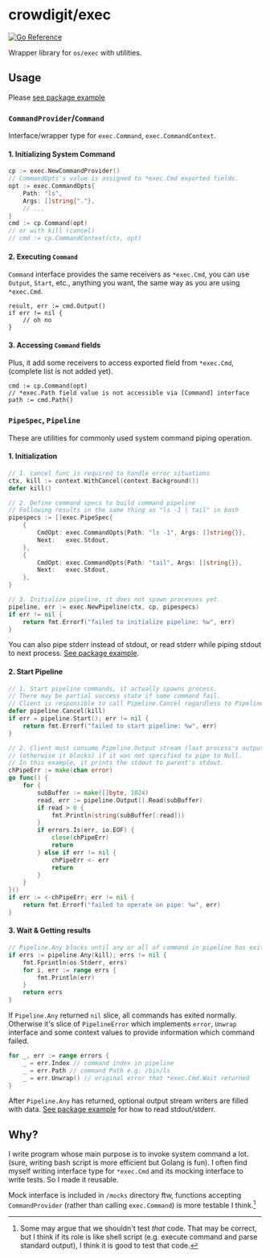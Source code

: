 # crowdigit/exec

[![Go Reference](https://pkg.go.dev/badge/github.com/crowdigit/exec.svg)](https://pkg.go.dev/github.com/crowdigit/exec)

Wrapper library for `os/exec` with utilities.

## Usage

Please [see package example](https://pkg.go.dev/github.com/crowdigit/exec#example-package)

### `CommandProvider`/`Command`

Interface/wrapper type for `exec.Command`, `exec.CommandContext`.

#### 1. Initializing System Command

```go
cp := exec.NewCommandProvider()
// CommandOpts's value is assigned to *exec.Cmd exported fields.
opt := exec.CommandOpts{
    Path: "ls",
    Args: []string{"."},
    // ...
}
cmd := cp.Command(opt)
// or with kill (cancel)
// cmd := cp.CommandContext(ctx, opt)
```

#### 2. Executing `Command`

`Command` interface provides the same receivers as `*exec.Cmd`, you can use `Output`, `Start`, etc., anything you want, the same way as you are using `*exec.Cmd`.

```golang
result, err := cmd.Output()
if err != nil {
    // oh no
}
```

#### 3. Accessing `Command` fields

Plus, it add some receivers to access exported field from `*exec.Cmd`, (complete list is not added yet).

```golang
cmd := cp.Command(opt)
// *exec.Path field value is not accessible via [Command] interface
path := cmd.Path()
```

### `PipeSpec`, `Pipeline`

These are utilities for commonly used system command piping operation.

#### 1. Initialization

```go
// 1. cancel func is required to handle error situations
ctx, kill := context.WithCancel(context.Background())
defer kill()

// 2. Define command specs to build command pipeline
// Following results in the same thing as "ls -1 | tail" in bash
pipespecs := []exec.PipeSpec{
    {
        CmdOpt: exec.CommandOpts{Path: "ls -1", Args: []string{}},
        Next:   exec.Stdout,
    },
    {
        CmdOpt: exec.CommandOpts{Path: "tail", Args: []string{}},
        Next:   exec.Stdout,
    },
}

// 3. Initialize pipeline, it does not spawn processes yet.
pipeline, err := exec.NewPipeline(ctx, cp, pipespecs)
if err != nil {
    return fmt.Errorf("failed to initialize pipeline: %w", err)
}
```

 You can also pipe stderr instead of stdout, or read stderr while piping stdout to next process. [See package example](https://pkg.go.dev/github.com/crowdigit/exec#example-package).

#### 2. Start Pipeline

```go
// 1. Start pipeline commands, it actually spawns process.
// There may be partial success state if some command fail.
// Client is responsible to call Pipeline.Cancel regardless to Pipeline.Start result.
defer pipeline.Cancel(kill)
if err = pipeline.Start(); err != nil {
    return fmt.Errorf("failed to start pipeline: %w", err)
}

// 2. Client must consume Pipeline.Output stream (last process's output stream) on separate goroutine,
// (otherwise it blocks) if it was not specified to pipe to Null.
// In this example, it prints the stdout to parent's stdout.
chPipeErr := make(chan error)
go func() {
    for {
        subBuffer := make([]byte, 1024)
        read, err := pipeline.Output().Read(subBuffer)
        if read > 0 {
            fmt.Println(string(subBuffer[:read]))
        }
        if errors.Is(err, io.EOF) {
            close(chPipeErr)
            return
        } else if err != nil {
            chPipeErr <- err
            return
        }
    }
}()
if err := <-chPipeErr; err != nil {
    return fmt.Errorf("failed to operate on pipe: %w", err)
}
```

#### 3. Wait & Getting results

```go
// Pipeline.Any blocks until any or all of command in pipeline has exited.
if errs := pipeline.Any(kill); errs != nil {
    fmt.Fprintln(os.Stderr, errs)
    for i, err := range errs {
        fmt.Println(err)
    }
    return errs
}
```

If `Pipeline.Any` returned `nil` slice, all commands has exited normally. Otherwise it's slice of `PipelineError` which implements `error`, `Unwrap` interface and some context values to provide information which command failed.

```go
for _, err := range errors {
    _ = err.Index // command index in pipeline
    _ = err.Path // command Path e.g. /bin/ls
    _ = err.Unwrap() // original error that *exec.Cmd.Wait returned
}
```

After `Pipeline.Any` has returned, optional output stream writers are filled with data. [See package example](https://pkg.go.dev/github.com/crowdigit/exec#example-package) for how to read stdout/stderr.

## Why?

I write program whose main purpose is to invoke system command a lot. (sure, writing bash script is more efficient but Golang is fun). I often find myself writing interface type for `*exec.Cmd` and its mocking interface to write tests. So I made it reusable.

Mock interface is included in `/mocks` directory ftw, functions accepting `CommandProvider` (rather than calling `exec.Command`) is more testable I think.[^1]

[^1]: Some may argue that we shouldn't test *that* code. That may be correct, but I think if its role is like shell script (e.g. execute command and parse standard output), I think it is good to test that code.
